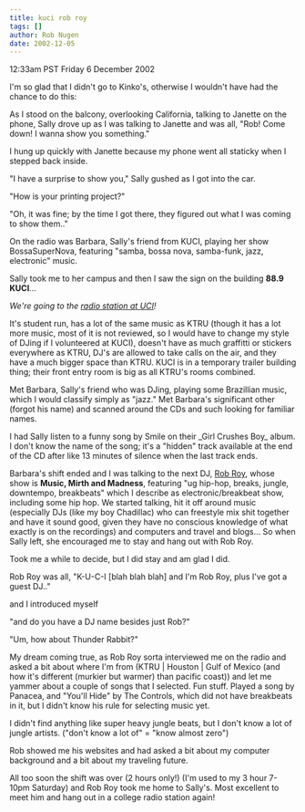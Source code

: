 ```yaml
---
title: kuci rob roy
tags: []
author: Rob Nugen
date: 2002-12-05
---
```


<p class=date>12:33am PST Friday 6 December 2002</p>

<p class=note>I'm so glad that I didn't go to Kinko's, otherwise I
wouldn't have had the chance to do this:</p>

<p>As I stood on the balcony, overlooking California, talking to
Janette on the phone, Sally drove up as I was talking to Janette and
was all, "Rob!  Come down!  I wanna show you something."</p>

<p>I hung up quickly with Janette because my phone went all staticky
when I stepped back inside.</p>

<p>"I have a surprise to show you," Sally gushed as I got into the
car.</p>

<p>"How is your printing project?"</p>

<p>"Oh, it was fine; by the time I got there, they figured out what I
was coming to show them.."</p>

<p>On the radio was Barbara, Sally's friend from KUCI, playing her
show BossaSuperNova, featuring "samba, bossa nova, samba-funk, jazz,
electronic" music.</p>


<p>Sally took me to her campus and then I saw the sign on the building
<b>88.9 KUCI</b>...</p>

<p><em>We're going to the <a href="http://www.kuci.org">radio station
at UCI</a>!</em></p>

<p> It's student run, has a lot of the same music as KTRU (though it
has a lot more music, most of it is not reviewed, so I would have to
change my style of DJing if I volunteered at KUCI), doesn't have as
much graffitti or stickers everywhere as KTRU, DJ's are allowed to
take calls on the air, and they have a much bigger space than KTRU.
KUCI is in a temporary trailer building thing; their front entry room
is big as all KTRU's rooms combined.</p>

<p>Met Barbara, Sally's friend who was DJing, playing some Brazillian
music, which I would classify simply as "jazz."  Met Barbara's
significant other (forgot his name) and scanned around the CDs and
such looking for familiar names.</p>

<p>I had Sally listen to a funny song by Smile on their _Girl Crushes
Boy_ album.  I don't know the name of the song; it's a "hidden" track
available at the end of the CD after like 13 minutes of silence when
the last track ends.</p>

<p>Barbara's shift ended and I was talking to the next DJ, <a
href="http://www.r3e.com">Rob Roy</a>, whose show is <b>Music, Mirth
and Madness</b>, featuring "ug hip-hop, breaks, jungle, downtempo,
breakbeats" which I describe as electronic/breakbeat show, including
some hip hop.  We started talking, hit it off around music (especially
DJs (like my boy Chadillac) who can freestyle mix shit together and
have it sound good, given they have no conscious knowledge of what
exactly is on the recordings) and computers and travel and blogs... So
when Sally left, she encouraged me to stay and hang out with Rob
Roy.</p>

<p>Took me a while to decide, but I did stay and am glad I did.</p>

<p>Rob Roy was all, "K-U-C-I [blah blah blah] and I'm Rob Roy, plus
I've got a guest DJ.."

<p>and I introduced myself</p>

<p>"and do you have a DJ name besides just Rob?"</p>

<p>"Um, how about Thunder Rabbit?"</p>

<p>My dream coming true, as Rob Roy sorta interviewed me on the radio
and asked a bit about where I'm from (KTRU | Houston | Gulf of Mexico
(and how it's different (murkier but warmer) than pacific coast)) and
let me yammer about a couple of songs that I selected.  Fun stuff.
Played a song by Panacea, and "You'll Hide" by The Controls, which did
not have breakbeats in it, but I didn't know his rule for selecting
music yet.</p>

<p>I didn't find anything like super heavy jungle beats, but I don't
know a lot of jungle artists.  ("don't know a lot of" = "know almost
zero")</p>

<p>Rob showed me his websites and had asked a bit about my computer
background and a bit about my traveling future.</p>

<p>All too soon the shift was over (2 hours only!) (I'm used to my 3
hour 7-10pm Saturday) and Rob Roy took me home to Sally's.  Most
excellent to meet him and hang out in a college radio station again!</p>
